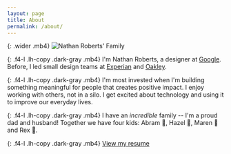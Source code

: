 ```yaml
---
layout: page
title: About
permalink: /about/
---
```


{: .wider .mb4}
![Nathan Roberts' Family](/assets/img/family.gif "Nathan Roberts' Family")

{: .f4-l .lh-copy .dark-gray .mb4}
I'm Nathan Roberts, a designer at [Google](https://google.com). Before, I led small design teams at [Experian](http://experian.com/) and [Oakley](http://oakley.com/).

{: .f4-l .lh-copy .dark-gray .mb4}
I'm most invested when I'm building something meaningful for people that creates positive impact. I enjoy working with others, not in a silo. I get excited about technology and using it to improve our everyday lives.

{: .f4-l .lh-copy .dark-gray .mb4}
I have an *incredible* family -- I'm a proud dad and husband! Together we have four kids: Abram 👦, Hazel 👧, Maren 👧 and Rex 👦.

{: .f4-l .lh-copy .dark-gray .mb4}
[View my resume](/assets/docs/nathan_roberts_resume.pdf)
